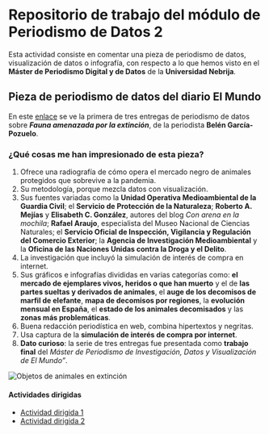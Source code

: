 # Repositorio de trabajo del módulo de Periodismo de Datos 2

Esta actividad consiste en comentar una pieza de periodismo de datos, visualización de datos o infografía, con respecto a lo que hemos visto en el **Máster de Periodismo Digital y de Datos** de la **Universidad Nebrija**.

## Pieza de periodismo de datos del diario El Mundo

En este [enlace](https://www.elmundo.es/ciencia-y-salud/medio-ambiente/2021/12/30/61bcd569fc6c83a2308b459a.html) se ve la primera de tres entregas de periodismo de datos sobre ***Fauna amenazada por la extinción***, de la periodista **Belén García-Pozuelo**.

### ¿Qué cosas me han impresionado de esta pieza?

1. Ofrece una radiografía de cómo opera el mercado negro de animales protegidos que sobrevive a la pandemia.
2. Su metodología, porque mezcla datos con visualización.
3. Sus fuentes variadas como la **Unidad Operativa Medioambiental de la Guardia Civil**; el **Servicio de Protección de la Naturaleza**; **Roberto A. Mejías** y **Elisabeth C. González**, autores del blog *Con arena en la mochila*; **Rafael Araujo**, especialista del Museo Nacional de Ciencias Naturales; el **Servicio Oficial de Inspección, Vigilancia y Regulación del Comercio Exterior**; la **Agencia de Investigación Medioambiental** y la **Oficina de las Naciones Unidas contra la Droga y el Delito**.
4. La investigación que incluyó la simulación de interés de compra en internet.
5. Sus gráficos e infografías divididas en varias categorías como: **el mercado de ejemplares vivos, heridos o que han muerto** y el de **las partes sueltas y derivados de animales**, el **auge de los decomisos de marfil de elefante**, **mapa de decomisos por regiones**, la **evolución mensual en España**, el **estado de los animales decomisados** y las **zonas más problemáticas**.
6. Buena redacción periodística en web, combina hipertextos y negritas.
7. Usa captura de la **simulación de interés de compra por internet**.
8. **Dato curioso**: la serie de tres entregas fue presentada como **trabajo final** del *Máster de Periodismo de Investigación, Datos y Visualización de El Mundo”*.

![Objetos de animales en extinción](https://phantom-elmundo.unidadeditorial.es/c7607e583593fa4b6e8ee25dedf5f99d/resize/473/f/webp/assets/multimedia/imagenes/2021/12/29/16408144710211.jpg)
#### Actividades dirigidas

- [Actividad dirigida 1](ad1.md)
- [Actividad dirigida 2](ad2.md)
